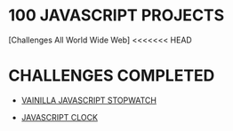 # 100 JAVASCRIPT PROJECTS

[Challenges All World Wide Web]
<<<<<<< HEAD

# CHALLENGES COMPLETED

- [VAINILLA JAVASCRIPT STOPWATCH](https://jonathanmanzanodiaz.github.io/100JSProjects/ALL-PROJECTS/001-StopWatch/)

- [JAVASCRIPT CLOCK](https://jonathanmanzanodiaz.github.io/100JSProjects/ALL-PROJECTS/002-Clock/)
